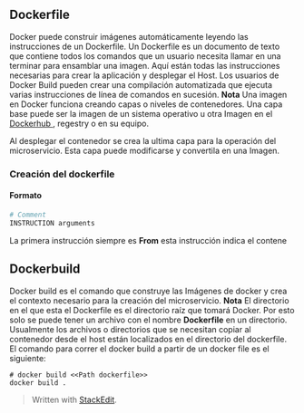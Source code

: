 ## Dockerfile
Docker puede construir imágenes automáticamente leyendo las instrucciones de un Dockerfile. Un Dockerfile es un documento de texto que contiene todos los comandos que un usuario necesita llamar en una terminar para ensamblar una imagen.  Aquí están todas las instrucciones necesarias para crear la aplicación y desplegar el Host. Los usuarios de Docker Build pueden crear una compilación automatizada que ejecuta varias instrucciones de línea de comandos en sucesión.
**Nota** 
Una imagen en Docker funciona creando capas o niveles de contenedores.  Una capa base puede ser la imagen de un sistema operativo u otra Imagen en el [Dockerhub ](https://hub.docker.com/),  regestry o en su equipo.

Al desplegar el contenedor se  crea la ultima capa para la operación del microservicio. Esta capa puede modificarse y convertila en una Imagen. 


### Creación del dockerfile 
#### Formato
```Dockerfile
# Comment
INSTRUCTION arguments
```
La primera instrucción siempre es **From** esta instrucción indica el contene
### 
## Dockerbuild
Docker build es el comando que construye las Imágenes de docker y crea el contexto necesario para  la creación del microservicio. 
**Nota** El directorio en el que esta el Dockerfile es el directorio raíz que tomará Docker.  Por esto solo se puede tener un archivo con el nombre **Dockerfile** en un directorio. Usualmente los archivos o directorios que se necesitan copiar al contenedor desde el host están localizados en el directorio del dockerfile.
El comando para correr el docker build a partir de un docker file es el siguiente: 


```
# docker build <<Path dockerfile>>
docker build . 
```


> Written with [StackEdit](https://stackedit.io/).
<!--stackedit_data:
eyJoaXN0b3J5IjpbLTE5MzY4MDgxMiwtMTY4ODI4ODA0N119
-->